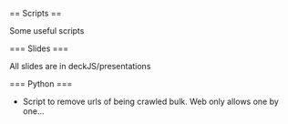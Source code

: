 == Scripts ==

Some useful scripts

=== Slides ===

All slides are in deckJS/presentations

=== Python ===
- Script to remove urls of being crawled bulk. Web only allows one by one...